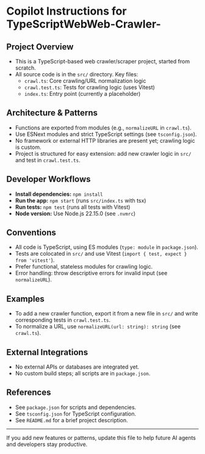 # Copilot Instructions for TypeScriptWebWeb-Crawler-

## Project Overview

- This is a TypeScript-based web crawler/scraper project, started from scratch.
- All source code is in the `src/` directory. Key files:
  - `crawl.ts`: Core crawling/URL normalization logic
  - `crawl.test.ts`: Tests for crawling logic (uses Vitest)
  - `index.ts`: Entry point (currently a placeholder)

## Architecture & Patterns

- Functions are exported from modules (e.g., `normalizeURL` in `crawl.ts`).
- Use ESNext modules and strict TypeScript settings (see `tsconfig.json`).
- No framework or external HTTP libraries are present yet; crawling logic is custom.
- Project is structured for easy extension: add new crawler logic in `src/` and test in `crawl.test.ts`.

## Developer Workflows

- **Install dependencies:** `npm install`
- **Run the app:** `npm start` (runs `src/index.ts` with tsx)
- **Run tests:** `npm test` (runs all tests with Vitest)
- **Node version:** Use Node.js 22.15.0 (see `.nvmrc`)

## Conventions

- All code is TypeScript, using ES modules (`type: module` in `package.json`).
- Tests are colocated in `src/` and use Vitest (`import { test, expect } from 'vitest'`).
- Prefer functional, stateless modules for crawling logic.
- Error handling: throw descriptive errors for invalid input (see `normalizeURL`).

## Examples

- To add a new crawler function, export it from a new file in `src/` and write corresponding tests in `crawl.test.ts`.
- To normalize a URL, use `normalizeURL(url: string): string` (see `crawl.ts`).

## External Integrations

- No external APIs or databases are integrated yet.
- No custom build steps; all scripts are in `package.json`.

## References

- See `package.json` for scripts and dependencies.
- See `tsconfig.json` for TypeScript configuration.
- See `README.md` for a brief project description.

---

If you add new features or patterns, update this file to help future AI agents and developers stay productive.
